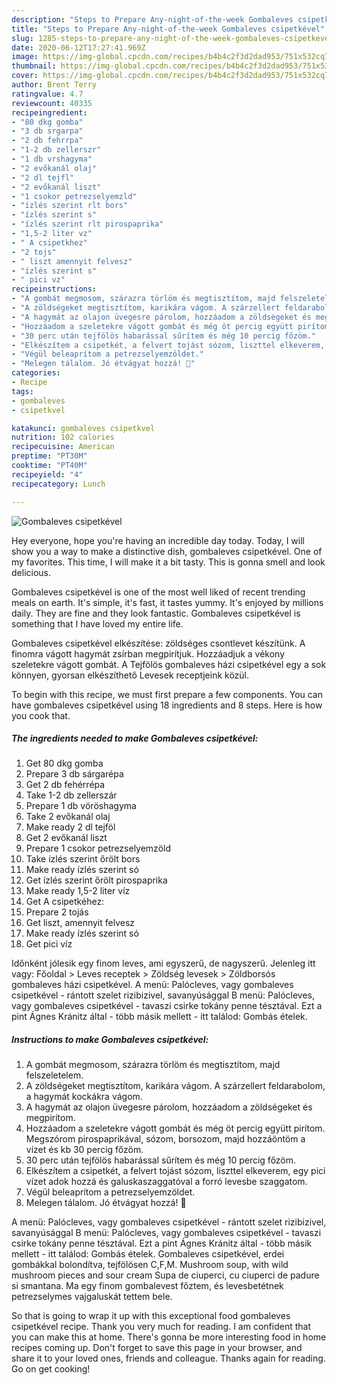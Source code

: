 ```yaml
---
description: "Steps to Prepare Any-night-of-the-week Gombaleves csipetkével"
title: "Steps to Prepare Any-night-of-the-week Gombaleves csipetkével"
slug: 1285-steps-to-prepare-any-night-of-the-week-gombaleves-csipetkevel
date: 2020-06-12T17:27:41.969Z
image: https://img-global.cpcdn.com/recipes/b4b4c2f3d2dad953/751x532cq70/gombaleves-csipetkevel-recept-foto.jpg
thumbnail: https://img-global.cpcdn.com/recipes/b4b4c2f3d2dad953/751x532cq70/gombaleves-csipetkevel-recept-foto.jpg
cover: https://img-global.cpcdn.com/recipes/b4b4c2f3d2dad953/751x532cq70/gombaleves-csipetkevel-recept-foto.jpg
author: Brent Terry
ratingvalue: 4.7
reviewcount: 40335
recipeingredient:
- "80 dkg gomba"
- "3 db srgarpa"
- "2 db fehrrpa"
- "1-2 db zellerszr"
- "1 db vrshagyma"
- "2 evőkanál olaj"
- "2 dl tejfl"
- "2 evőkanál liszt"
- "1 csokor petrezselyemzld"
- "ízlés szerint rlt bors"
- "ízlés szerint s"
- "ízlés szerint rlt pirospaprika"
- "1,5-2 liter vz"
- " A csipetkhez"
- "2 tojs"
- " liszt amennyit felvesz"
- "ízlés szerint s"
- " pici vz"
recipeinstructions:
- "A gombát megmosom, szárazra törlöm és megtisztítom, majd felszeletelem."
- "A zöldségeket megtisztítom, karikára vágom. A szárzellert feldarabolom, a hagymát kockákra vágom."
- "A hagymát az olajon üvegesre párolom, hozzáadom a zöldségeket és megpirítom."
- "Hozzáadom a szeletekre vágott gombát és még öt percig együtt pirítom. Megszórom pirospaprikával, sózom, borsozom, majd hozzáöntöm a vízet és kb 30 percig főzöm."
- "30 perc után tejfölös habarással sűrítem és még 10 percig főzöm."
- "Elkészítem a csipetkét, a felvert tojást sózom, liszttel elkeverem, egy pici vízet adok hozzá és galuskaszaggatóval a forró levesbe szaggatom."
- "Végül beleaprítom a petrezselyemzöldet."
- "Melegen tálalom. Jó étvágyat hozzá! 🙂"
categories:
- Recipe
tags:
- gombaleves
- csipetkvel

katakunci: gombaleves csipetkvel 
nutrition: 102 calories
recipecuisine: American
preptime: "PT30M"
cooktime: "PT40M"
recipeyield: "4"
recipecategory: Lunch

---
```



![Gombaleves csipetkével](https://img-global.cpcdn.com/recipes/b4b4c2f3d2dad953/751x532cq70/gombaleves-csipetkevel-recept-foto.jpg)

Hey everyone, hope you're having an incredible day today. Today, I will show you a way to make a distinctive dish, gombaleves csipetkével. One of my favorites. This time, I will make it a bit tasty. This is gonna smell and look delicious.

Gombaleves csipetkével is one of the most well liked of recent trending meals on earth. It's simple, it's fast, it tastes yummy. It's enjoyed by millions daily. They are fine and they look fantastic. Gombaleves csipetkével is something that I have loved my entire life.

Gombaleves csipetkével elkészítése: zöldséges csontlevet készítünk. A finomra vágott hagymát zsírban megpirítjuk. Hozzáadjuk a vékony szeletekre vágott gombát. A Tejfölös gombaleves házi csipetkével egy a sok könnyen, gyorsan elkészíthető Levesek receptjeink közül.


To begin with this recipe, we must first prepare a few components. You can have gombaleves csipetkével using 18 ingredients and 8 steps. Here is how you cook that.

<!--inarticleads1-->

##### The ingredients needed to make Gombaleves csipetkével:

1. Get 80 dkg gomba
1. Prepare 3 db sárgarépa
1. Get 2 db fehérrépa
1. Take 1-2 db zellerszár
1. Prepare 1 db vöröshagyma
1. Take 2 evőkanál olaj
1. Make ready 2 dl tejföl
1. Get 2 evőkanál liszt
1. Prepare 1 csokor petrezselyemzöld
1. Take ízlés szerint őrölt bors
1. Make ready ízlés szerint só
1. Get ízlés szerint őrölt pirospaprika
1. Make ready 1,5-2 liter víz
1. Get  A csipetkéhez:
1. Prepare 2 tojás
1. Get  liszt, amennyit felvesz
1. Make ready ízlés szerint só
1. Get  pici víz


Időnként jólesik egy finom leves, ami egyszerű, de nagyszerű. Jelenleg itt vagy: Főoldal &gt; Leves receptek &gt; Zöldség levesek &gt; Zöldborsós gombaleves házi csipetkével. A menü: Palócleves, vagy gombaleves csipetkével - rántott szelet rizibizivel, savanyúsággal B menü: Palócleves, vagy gombaleves csipetkével - tavaszi csirke tokány penne tésztával. Ezt a pint Ágnes Kránitz által - több másik mellett - itt találod: Gombás ételek. 

<!--inarticleads2-->

##### Instructions to make Gombaleves csipetkével:

1. A gombát megmosom, szárazra törlöm és megtisztítom, majd felszeletelem.
1. A zöldségeket megtisztítom, karikára vágom. A szárzellert feldarabolom, a hagymát kockákra vágom.
1. A hagymát az olajon üvegesre párolom, hozzáadom a zöldségeket és megpirítom.
1. Hozzáadom a szeletekre vágott gombát és még öt percig együtt pirítom. Megszórom pirospaprikával, sózom, borsozom, majd hozzáöntöm a vízet és kb 30 percig főzöm.
1. 30 perc után tejfölös habarással sűrítem és még 10 percig főzöm.
1. Elkészítem a csipetkét, a felvert tojást sózom, liszttel elkeverem, egy pici vízet adok hozzá és galuskaszaggatóval a forró levesbe szaggatom.
1. Végül beleaprítom a petrezselyemzöldet.
1. Melegen tálalom. Jó étvágyat hozzá! 🙂


A menü: Palócleves, vagy gombaleves csipetkével - rántott szelet rizibizivel, savanyúsággal B menü: Palócleves, vagy gombaleves csipetkével - tavaszi csirke tokány penne tésztával. Ezt a pint Ágnes Kránitz által - több másik mellett - itt találod: Gombás ételek. Gombaleves csipetkével, erdei gombákkal bolondítva, tejfölösen C,F,M. Mushroom soup, with wild mushroom pieces and sour cream Supa de ciuperci, cu ciuperci de padure si smantana. Ma egy finom gombalevest főztem, és levesbetétnek petrezselymes vajgaluskát tettem bele. 

So that is going to wrap it up with this exceptional food gombaleves csipetkével recipe. Thank you very much for reading. I am confident that you can make this at home. There's gonna be more interesting food in home recipes coming up. Don't forget to save this page in your browser, and share it to your loved ones, friends and colleague. Thanks again for reading. Go on get cooking!
